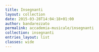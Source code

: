 ```yaml
---
title: Insegnanti
layout: collection
date: 2015-03-28T14:04:18+01:00
author: bandarezzato
permalink: accademia-musicale/insegnanti
collection: insegnanti
entries_layout: list
classes: wide
---
```

